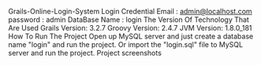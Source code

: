 Grails-Online-Login-System
Login Credential
Email : admin@localhost.com
password : admin
DataBase Name : login
The Version Of Technology That Are Used
Grails Version: 3.2.7
Groovy Version: 2.4.7
JVM Version: 1.8.0_181
How To Run The Project
Open up MySQL server and just create a database name "login" and run the project.
Or import the "login.sql" file to MySQL server and run the project.
Project screenshots
